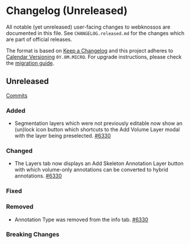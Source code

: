 # Changelog (Unreleased)

All notable (yet unreleased) user-facing changes to webknossos are documented in this file.
See `CHANGELOG.released.md` for the changes which are part of official releases.

The format is based on [Keep a Changelog](http://keepachangelog.com/en/1.0.0/)
and this project adheres to [Calendar Versioning](http://calver.org/) `0Y.0M.MICRO`.
For upgrade instructions, please check the [migration guide](MIGRATIONS.released.md).

## Unreleased
[Commits](https://github.com/scalableminds/webknossos/compare/22.08.0...HEAD)

### Added
- Segmentation layers which were not previously editable now show an (un)lock icon button which shortcuts to the Add Volume Layer modal with the layer being preselected. [#6330](https://github.com/scalableminds/webknossos/pull/6330)

### Changed
- The Layers tab now displays an Add Skeleton Annotation Layer button with which volume-only annotations can be converted to hybrid annotations. [#6330](https://github.com/scalableminds/webknossos/pull/6330)

### Fixed

### Removed
- Annotation Type was removed from the info tab. [#6330](https://github.com/scalableminds/webknossos/pull/6330)

### Breaking Changes

